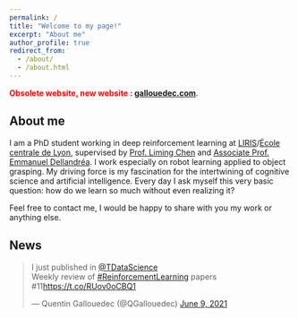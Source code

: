 ```yaml
---
permalink: /
title: "Welcome to my page!"
excerpt: "About me"
author_profile: true
redirect_from: 
  - /about/
  - /about.html
---
```


<span style="color:red">**Obsolete website, new website : [gallouedec.com](https://gallouedec.com)**</span>.


## About me

I am a PhD student working in deep reinforcement learning at [LIRIS](https://liris.cnrs.fr)/[École centrale de Lyon](https://www.ec-lyon.fr), supervised by [Prof. Liming Chen](https://sites.google.com/view/limingchen/accueil) and [Associate Prof. Emmanuel Dellandréa](http://perso.ec-lyon.fr/emmanuel.dellandrea/index.php). I work especially on robot learning applied to object grasping. My driving force is my fascination for the intertwining of cognitive science and artificial intelligence. Every day I ask myself this very basic question: how do we learn so much without even realizing it?

Feel free to contact me, I would be happy to share with you my work or anything else.

## News

<blockquote class="twitter-tweet"><p lang="en" dir="ltr">I just published in <a href="https://twitter.com/TDataScience?ref_src=twsrc%5Etfw">@TDataScience</a><br> Weekly review of <a href="https://twitter.com/hashtag/ReinforcementLearning?src=hash&amp;ref_src=twsrc%5Etfw">#ReinforcementLearning</a> papers #11<a href="https://t.co/RUov0oCBQ1">https://t.co/RUov0oCBQ1</a></p>&mdash; Quentin Gallouedec (@QGallouedec) <a href="https://twitter.com/QGallouedec/status/1402513291033841664?ref_src=twsrc%5Etfw">June 9, 2021</a></blockquote> <script async src="https://platform.twitter.com/widgets.js" charset="utf-8"></script>